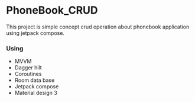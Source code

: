 # PhoneBook_CRUD
This project is simple concept crud operation about phonebook application using jetpack compose.

<h3>Using</h3>
<ul>
  <li>MVVM</li>
  <li>Dagger hilt</li>
  <li>Coroutines</li>
  <li>Room data base</li>
  <li>Jetpack compose</li>
  <li>Material design 3</li>
</ul>

